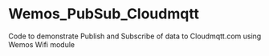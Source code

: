 # Wemos_PubSub_Cloudmqtt
Code to demonstrate Publish and Subscribe of data to Cloudmqtt.com using Wemos Wifi module
